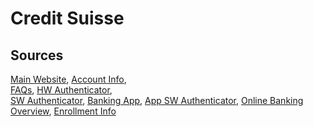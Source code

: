 # Credit Suisse

## Sources
[Main Website](https://www.credit-suisse.com/ch/en.html),	[Account Info](https://www.credit-suisse.com/ch/en/private-clients/account-cards/services/online-mobile-banking.html),	
[FAQs](https://www.credit-suisse.com/ch/en/private-clients/online-und-mobile-banking/faq.html),	
[HW Authenticator](),	
[SW Authenticator](https://www.credit-suisse.com/ch/en/private-clients/online-und-mobile-banking/faq/faq-securesign-login.html),
[Banking App](https://play.google.com/store/apps/details?id=com.csg.cs.dnmb),	[App SW Authenticator](https://play.google.com/store/apps/details?id=com.cs.vasco),	
[Online Banking Overview](https://www.ebankingabersicher.ch/en/your-security-contribution/extended-protection/mobile-banking), [Enrollment Info](https://www.credit-suisse.com/ch/en/private-clients/kunde-werden.html)
